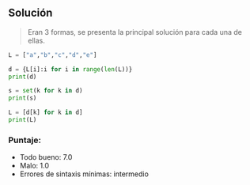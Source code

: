 ## Solución

> Eran 3 formas, se presenta la principal solución para cada una de ellas.

```python
L = ["a","b","c","d","e"]

d = {L[i]:i for i in range(len(L))}
print(d)

s = set(k for k in d)
print(s)

L = [d[k] for k in d]
print(L)
```

### Puntaje:
* Todo bueno: 7.0
* Malo: 1.0
* Errores de sintaxis mínimas: intermedio
